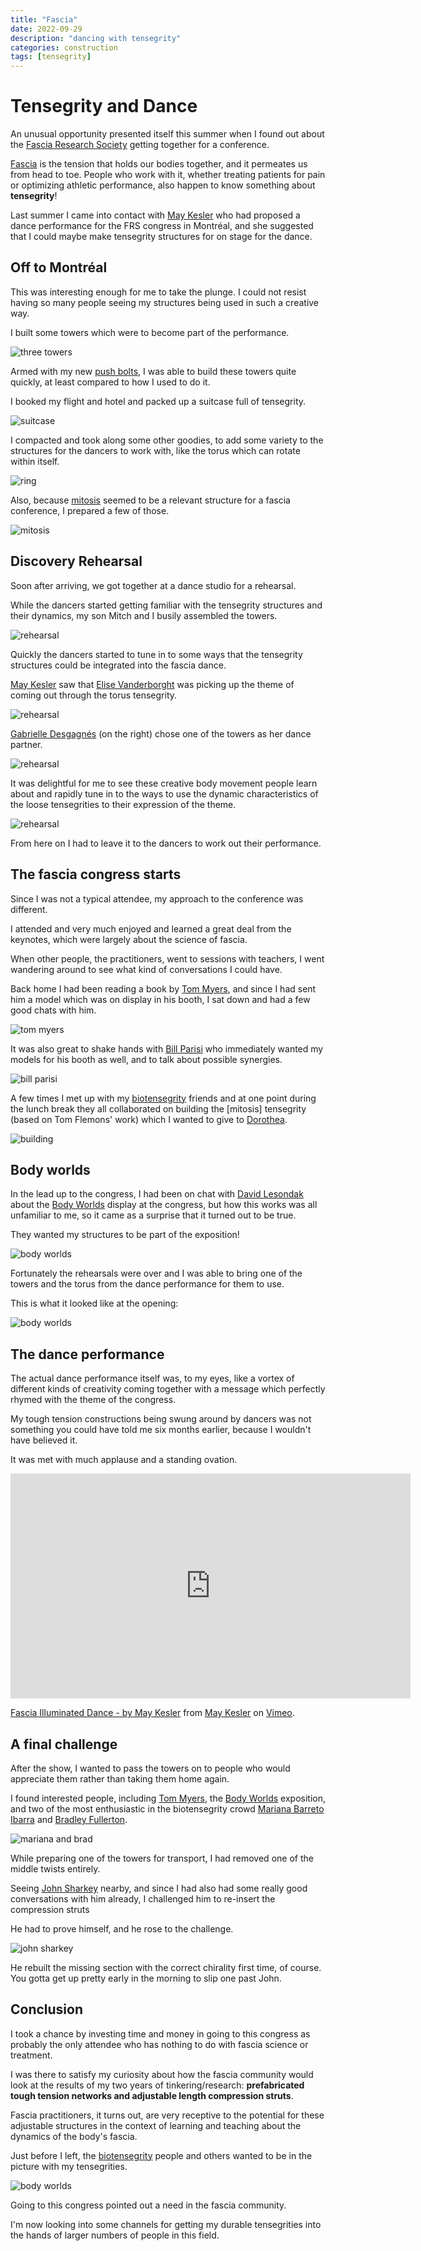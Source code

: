 ```yaml
---
title: "Fascia"
date: 2022-09-29
description: "dancing with tensegrity"
categories: construction
tags: [tensegrity]
---
```

# Tensegrity and Dance

An unusual opportunity presented itself this summer when I found out about the [Fascia Research Society](https://fasciaresearchsociety.org/) getting together for
a conference.

[Fascia](https://en.wikipedia.org/wiki/Fascia) is the tension that holds our bodies together, and it permeates us from head to toe.  People who work with it, whether
treating patients for pain or optimizing athletic performance, also happen to know something about **tensegrity**!

Last summer I came into contact with [May Kesler](http://www.maykesler.com/) who had proposed a dance performance for the FRS congress in Montréal,
and she suggested that I could maybe make tensegrity structures for on stage for the dance.

## Off to Montréal

This was interesting enough for me to take the plunge. I could not resist having
so many people seeing my structures being used in such a creative way.

I built some towers which were to become part of the performance.

![three towers](/images/2022-09/three-towers.jpg)

Armed with my new [push bolts](/construction/2022/08/04/push-bolts-for-people), 
I was able to build these towers quite quickly, at least compared to how I used to do it.

I booked my flight and hotel and packed up a suitcase full of tensegrity. 

![suitcase](/images/2022-09/suitcase.jpg)

I compacted and took along some other goodies, to add some variety to the structures for the dancers to work with, 
like the torus which can rotate within itself.

![ring](/images/2022-09/ring.jpg)

Also, because [mitosis](/construction/2022/08/30/mitosis) seemed to be a relevant structure for a fascia conference, I prepared a few of those.

![mitosis](/images/2022-09/mitosis-2x.jpg)

## Discovery Rehearsal

Soon after arriving, we got together at a dance studio for a rehearsal.

While the dancers started getting familiar with the tensegrity structures and their dynamics, my son Mitch and I busily assembled the towers.

![rehearsal](/images/2022-09/rehearsal-3.jpg)

Quickly the dancers started to tune in to some ways that the tensegrity structures could be integrated into the fascia dance.

[May Kesler](http://www.maykesler.com/) saw that [Elise Vanderborght](https://www.spinalmouvement.com/stjosephmassotherapie/elise-vanderborght) was picking up the theme of coming out through the torus tensegrity.

![rehearsal](/images/2022-09/rehearsal-1.jpg)

[Gabrielle Desgagnés](https://www.quebecdanse.org/en/repertoire/desgagnes-gabrielle-2/) (on the right) chose one of the towers as her dance partner.

![rehearsal](/images/2022-09/rehearsal-4.jpg)

It was delightful for me to see these creative body movement people learn about and rapidly tune in to the ways
to use the dynamic characteristics of the loose tensegrities to their expression of the theme.

![rehearsal](/images/2022-09/rehearsal-2.jpg)

From here on I had to leave it to the dancers to work out their performance.

## The fascia congress starts

Since I was not a typical attendee, my approach to the conference was different.

I attended and very much enjoyed and learned a great deal from the keynotes, which were largely about the science of fascia.

When other people, the practitioners, went to sessions with teachers, I went wandering around to see what kind of conversations I could have.

Back home I had been reading a book by [Tom Myers](https://www.anatomytrains.com/), and since I had sent him a model which was on display in his booth,
I sat down and had a few good chats with him.

![tom myers](/images/2022-09/myers.jpg)

It was also great to shake hands with [Bill Parisi](https://www.parisischool.com/about-us/meet-bill-parisi/) who immediately wanted my models
for his booth as well, and to talk about possible synergies.

![bill parisi](/images/2022-09/parisi.jpg)

A few times I met up with my [biotensegrity](http://www.biotensegrity.com/) friends and at one point during the lunch break
they all collaborated on building the [mitosis] tensegrity (based on Tom Flemons' work) which I wanted to give to [Dorothea](https://research.cs.queensu.ca/home/blostein/). 

![building](/images/2022-09/building-biotensegrity.jpg)

## Body worlds

In the lead up to the congress, I had been on chat with [David Lesondak](http://www.davidlesondak.com/) about the [Body Worlds](https://bodyworlds.com/) display
at the congress, but how this works was all unfamiliar to me, so it came as a surprise that it turned out to be true.

They wanted my structures to be part of the exposition!

![body worlds](/images/2022-09/body-worlds-1.jpg)

Fortunately the rehearsals were over and I was able to bring one of the towers and the torus from the dance performance for them to use.

This is what it looked like at the opening:

![body worlds](/images/2022-09/body-worlds-2.jpg)

## The dance performance

The actual dance performance itself was, to my eyes, like a vortex of different kinds of creativity coming together
with a message which perfectly rhymed with the theme of the congress.

My tough tension constructions being swung around by dancers was not something you could have told me six months
earlier, because I wouldn't have believed it.

It was met with much applause and a standing ovation.

<iframe src="https://player.vimeo.com/video/759112375?h=ca535bc245" width="640" height="360" frameborder="0" allow="autoplay; fullscreen; picture-in-picture" allowfullscreen></iframe>
<p><a href="https://vimeo.com/759112375">Fascia Illuminated Dance -  by May Kesler</a> from <a href="https://vimeo.com/keslerdances">May Kesler</a> on <a href="https://vimeo.com">Vimeo</a>.</p>

## A final challenge

After the show, I wanted to pass the towers on to people who would appreciate them rather than taking them home again.

I found interested people, including [Tom Myers](https://www.anatomytrains.com/), the [Body Worlds](https://bodyworlds.com/) exposition, and two of the most enthusiastic
in the biotensegrity crowd [Mariana Barreto Ibarra](https://www.weflowtherapy.com/about-us) and [Bradley Fullerton](https://proloaustin.com/about-us/).

![mariana and brad](/images/2022-09/mariana-brad.jpg)

While preparing one of the towers for transport, I had removed one of the middle twists entirely.

Seeing [John Sharkey](http://www.johnsharkeyevents.com/) nearby, and since I had also had some really good conversations with him already,
I challenged him to re-insert the compression struts

He had to prove himself, and he rose to the challenge.

![john sharkey](/images/2022-09/sharkey.jpg)

He rebuilt the missing section with the correct chirality first time, of course. You gotta get up pretty early in the morning
to slip one past John.

## Conclusion

I took a chance by investing time and money in going to this congress as probably the only attendee who
has nothing to do with fascia science or treatment.

I was there to satisfy my curiosity about how the fascia community would look at the results of my two
years of tinkering/research: **prefabricated tough tension networks and adjustable length compression struts**.

Fascia practitioners, it turns out, are very receptive to the potential for these adjustable structures in the context
of learning and teaching about the dynamics of the body's fascia.

Just before I left, the [biotensegrity](http://www.biotensegrity.com/) people and others wanted to be in the picture
with my tensegrities.

![body worlds](/images/2022-09/fascia-group-photo.jpg)

Going to this congress pointed out a need in the fascia community. 

I'm now looking into some channels for getting my durable tensegrities into the hands of larger numbers of people in this field.
